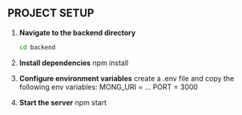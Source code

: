 ## PROJECT SETUP

1. **Navigate to the backend directory**  
   ```bash
   cd backend

2. **Install dependencies**
   npm install

3. **Configure environment variables**
   create a .env file and copy the following env variables:
   MONG_URI = ...
   PORT = 3000

4. **Start the server**
   npm start


